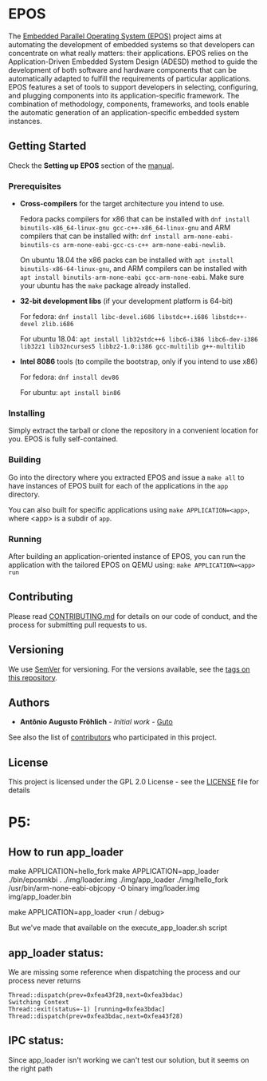 # EPOS

The [Embedded Parallel Operating System (EPOS)](https://epos.lisha.ufsc.br) project aims at automating the development of embedded systems so that developers can concentrate on what really matters: their applications. EPOS relies on the Application-Driven Embedded System Design (ADESD) method to guide the development of both software and hardware components that can be automatically adapted to fulfill the requirements of particular applications. EPOS features a set of tools to support developers in selecting, configuring, and plugging components into its application-specific framework. The combination of methodology, components, frameworks, and tools enable the automatic generation of an application-specific embedded system instances. 

## Getting Started

Check the **Setting up EPOS** section of the [manual](https://epos.lisha.ufsc.br/EPOS+2+User+Guide#Setting_up_EPOS).

### Prerequisites

* **Cross-compilers** for the target architecture you intend to use.

    Fedora packs compilers for x86 that can be installed with ```dnf install binutils-x86_64-linux-gnu gcc-c++-x86_64-linux-gnu``` and ARM compilers that can be installed with: ```dnf install arm-none-eabi-binutils-cs arm-none-eabi-gcc-cs-c++ arm-none-eabi-newlib```.

    On ubuntu 18.04 the x86 packs can be installed with ```apt install binutils-x86-64-linux-gnu```, and ARM compilers can be installed with ```apt install binutils-arm-none-eabi gcc-arm-none-eabi```. Make sure your ubuntu has the ```make``` package already installed.

* **32-bit development libs** (if your development platform is 64-bit)

    For fedora: ```dnf install libc-devel.i686 libstdc++.i686 libstdc++-devel zlib.i686```

    For ubuntu 18.04: ```apt install lib32stdc++6 libc6-i386 libc6-dev-i386 lib32z1 lib32ncurses5 libbz2-1.0:i386 gcc-multilib g++-multilib```

* **Intel 8086** tools (to compile the bootstrap, only if you intend to use x86)

    For fedora: ```dnf install dev86```

    For ubuntu: ```apt install bin86```

### Installing

Simply extract the tarball or clone the repository in a convenient location for you. EPOS is fully self-contained. 

### Building

Go into the directory where you extracted EPOS and issue a ```make all``` to have instances of EPOS built for each of the applications in the ```app``` directory. 

You can also built for specific applications using ```make APPLICATION=<app>```, where \<app\> is a subdir of ```app```.

### Running

After building an application-oriented instance of EPOS, you can run the application with the tailored EPOS on QEMU using: ```make APPLICATION=<app> run```

## Contributing

Please read [CONTRIBUTING.md](CONTRIBUTING.md) for details on our code of conduct, and the process for submitting pull requests to us.

## Versioning

We use [SemVer](http://semver.org/) for versioning. For the versions available, see the [tags on this repository](https://gitlab.lisha.ufsc.br/osdi/teaching2/tags). 

## Authors

* **Antônio Augusto Fröhlich** - *Initial work* - [Guto](https://lisha.ufsc.br/Guto)

See also the list of [contributors](https://epos.lisha.ufsc.br/EPOS+Developers) who participated in this project.

## License

This project is licensed under the GPL 2.0 License - see the [LICENSE](LICENSE) file for details

# P5:

## How to run app_loader

make APPLICATION=hello_fork <all optional>
make APPLICATION=app_loader <all optional>
./bin/eposmkbi . ./img/loader.img ./img/app_loader ./img/hello_fork
/usr/bin/arm-none-eabi-objcopy -O binary img/loader.img img/app_loader.bin

make APPLICATION=app_loader <run / debug>

But we've made that available on the execute_app_loader.sh script

## app_loader status:

We are missing some reference when dispatching the process and our process never returns

```
Thread::dispatch(prev=0xfea43f28,next=0xfea3bdac)
Switching Context
Thread::exit(status=-1) [running=0xfea3bdac]
Thread::dispatch(prev=0xfea3bdac,next=0xfea43f28)
```

## IPC status:

Since app_loader isn't working we can't test our solution, but it seems on the right path

